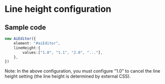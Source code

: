 # Line height configuration

## Sample code

```typescript
new AiEditor({
    element: "#aiEditor",
    lineHeight:{
        values:["1.0", "1.1", "2.0", "..."],
    },
})
```

Note: In the above configuration, you must configure "1.0" to cancel the line height setting (the line height is determined by external CSS).

